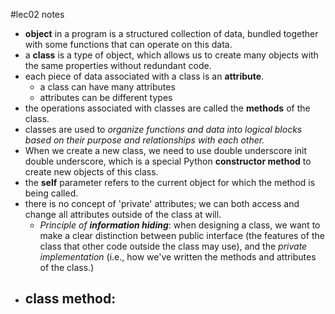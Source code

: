 #lec02 notes

- **object** in a program is a structured collection of data, bundled together with some functions that can operate on this data.
- a **class** is a type of object, which allows us to create many objects with the same properties without redundant code.
- each piece of data associated with a class is an **attribute**.
	- a class can have many attributes
	- attributes can be different types
- the operations associated with classes are called the **methods** of the class.
- classes are used to *organize functions and data into logical blocks based on their purpose and relationships with each other.*
- When we create a new class, we need to use double underscore init double underscore, which is a special Python **constructor method** to create new objects of this class.
- the **self** parameter refers to the current object for which the method is being called.
- there is no concept of 'private' attributes; we can both access and change all attributes outside of the class at will.
	- *Principle of **information hiding***: when designing a class, we want to make a clear distinction between public interface (the features of the class that other code outside the class may use), and the *private implementation* (i.e., how we've written the methods and attributes of the class.)
- class method:
	- 